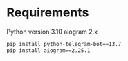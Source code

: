 # Requirements

Python version 3.10
aiogram 2.x

```bash
pip install python-telegram-bot==13.7
pip install aiogram==2.25.1
```
